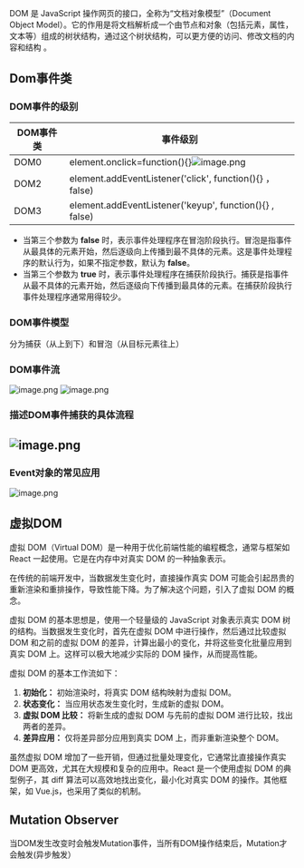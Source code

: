 DOM 是 JavaScript 操作网页的接口，全称为“文档对象模型”（Document Object Model）。它的作用是将文档解析成一个由节点和对象（包括元素，属性，文本等）组成的树状结构，通过这个树状结构，可以更方便的访问、修改文档的内容和结构	。
## Dom事件类
### DOM事件的级别
| DOM事件类 | 事件级别 |
| --- | --- |
| DOM0 | element.onclick=function(){}![image.png](https://cdn.nlark.com/yuque/0/2023/png/39218847/1699494756340-923882b3-54e6-4d75-a78c-00bc4f0962fb.png#averageHue=%23efeeee&clientId=u9b19cbe3-6bb7-4&from=paste&height=158&id=j9x5z&originHeight=285&originWidth=1468&originalType=binary&ratio=1.7999999523162842&rotation=0&showTitle=false&size=90285&status=done&style=none&taskId=uc2e54f0e-3a15-446e-a8dc-d1df1974141&title=&width=815.5555771604002) |
| DOM2 | element.addEventListener('click', function(){} ，false) |
| DOM3 | element.addEventListener('keyup', function(){} , false) |


- 当第三个参数为 **false** 时，表示事件处理程序在冒泡阶段执行。冒泡是指事件从最具体的元素开始，然后逐级向上传播到最不具体的元素。这是事件处理程序的默认行为，如果不指定参数，默认为 **false**。
- 当第三个参数为 **true** 时，表示事件处理程序在捕获阶段执行。捕获是指事件从最不具体的元素开始，然后逐级向下传播到最具体的元素。在捕获阶段执行事件处理程序通常用得较少。

### DOM事件模型
分为捕获（从上到下）和冒泡（从⽬标元素往上）
### DOM事件流

![image.png](https://cdn.nlark.com/yuque/0/2023/png/39218847/1699494863605-e3e7bc58-0744-4637-8c7f-d7ad77133f3b.png#averageHue=%23fefefe&clientId=u9b19cbe3-6bb7-4&from=paste&height=479&id=njoif&originHeight=862&originWidth=888&originalType=binary&ratio=1.7999999523162842&rotation=0&showTitle=false&size=236635&status=done&style=none&taskId=u5a0fc2ca-f78c-4b71-b798-b894789186e&title=&width=493.3333464022039)
![image.png](https://cdn.nlark.com/yuque/0/2023/png/39218847/1699494870290-1e73baac-70d0-4606-9646-9333eb8b25b7.png#averageHue=%23edecec&clientId=u9b19cbe3-6bb7-4&from=paste&height=137&id=rE12b&originHeight=246&originWidth=1368&originalType=binary&ratio=1.7999999523162842&rotation=0&showTitle=false&size=77541&status=done&style=none&taskId=u63ef009d-7452-4110-b056-19394cd3fbf&title=&width=760.000020133125)
### 描述DOM事件捕获的具体流程
## ![image.png](https://cdn.nlark.com/yuque/0/2023/png/39218847/1699494911435-88643475-05cf-474a-9bc6-19331f1c83e8.png#averageHue=%23fefefe&clientId=u9b19cbe3-6bb7-4&from=paste&height=538&id=Z1bYF&originHeight=968&originWidth=1643&originalType=binary&ratio=1.7999999523162842&rotation=0&showTitle=false&size=378351&status=done&style=none&taskId=udae50e6c-0ce7-40ff-b0b8-b10cc95e870&title=&width=912.7778019581318)
### Event对象的常见应用
![image.png](https://cdn.nlark.com/yuque/0/2023/png/39218847/1699494971146-69f77658-6473-4901-af10-2937fe2ed90b.png#averageHue=%23ece7e6&clientId=u9b19cbe3-6bb7-4&from=paste&height=186&id=GTNOE&originHeight=334&originWidth=1779&originalType=binary&ratio=1.7999999523162842&rotation=0&showTitle=false&size=166299&status=done&style=none&taskId=uab33674e-fe50-4a3f-879d-2a9deefef7c&title=&width=988.3333595152261)
## 虚拟DOM
虚拟 DOM（Virtual DOM）是一种用于优化前端性能的编程概念，通常与框架如 React 一起使用。它是在内存中对真实 DOM 的一种抽象表示。

在传统的前端开发中，当数据发生变化时，直接操作真实 DOM 可能会引起昂贵的重新渲染和重排操作，导致性能下降。为了解决这个问题，引入了虚拟 DOM 的概念。

虚拟 DOM 的基本思想是，使用一个轻量级的 JavaScript 对象表示真实 DOM 树的结构。当数据发生变化时，首先在虚拟 DOM 中进行操作，然后通过比较虚拟 DOM 和之前的虚拟 DOM 的差异，计算出最小的变化，并将这些变化批量应用到真实 DOM 上。这样可以极大地减少实际的 DOM 操作，从而提高性能。

虚拟 DOM 的基本工作流如下：

1.  **初始化：** 初始渲染时，将真实 DOM 结构映射为虚拟 DOM。 
2.  **状态变化：** 当应用状态发生变化时，生成新的虚拟 DOM。 
3.  **虚拟 DOM 比较：** 将新生成的虚拟 DOM 与先前的虚拟 DOM 进行比较，找出两者的差异。 
4.  **差异应用：** 仅将差异部分应用到真实 DOM 上，而非重新渲染整个 DOM。 

虽然虚拟 DOM 增加了一些开销，但通过批量处理变化，它通常比直接操作真实 DOM 更高效，尤其在大规模和复杂的应用中。React 是一个使用虚拟 DOM 的典型例子，其 diff 算法可以高效地找出变化，最小化对真实 DOM 的操作。其他框架，如 Vue.js，也采用了类似的机制。
## Mutation Observer
当DOM发生改变时会触发Mutation事件，当所有DOM操作结束后，Mutation才会触发(异步触发）
